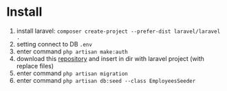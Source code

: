 # Install

1. install laravel: `composer create-project --prefer-dist laravel/laravel .`
2. setting connect to DB `.env`
3. enter command `php artisan make:auth`
4. download this [repository](https://github.com/almonax/test-work/archive/master.zip) and insert in dir with laravel project (with replace files)
5. enter command `php artisan migration`
6. enter command `php artisan db:seed --class EmployeesSeeder`

 
